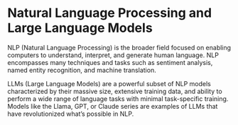 # Natural Language Processing and Large Language Models

NLP (Natural Language Processing) is the broader field focused on enabling computers to understand, interpret, and generate human language. NLP encompasses many techniques and tasks such as sentiment analysis, named entity recognition, and machine translation.

LLMs (Large Language Models) are a powerful subset of NLP models characterized by their massive size, extensive training data, and ability to perform a wide range of language tasks with minimal task-specific training. Models like the Llama, GPT, or Claude series are examples of LLMs that have revolutionized what’s possible in NLP.
